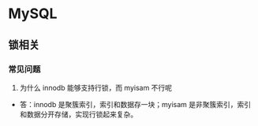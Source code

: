 # MySQL
## 锁相关
### 常见问题
1. 为什么 innodb 能够支持行锁，而 myisam 不行呢
- 答：innodb 是聚簇索引，索引和数据存一块；myisam 是非聚簇索引，索引和数据分开存储，实现行锁起来复杂。
